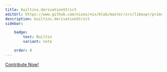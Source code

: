 ```yaml
---
title: builtins.derivationStrict
editUrl: https://www.github.com/nixos/nix/blob/master/src/libexpr/primops.cc
description: builtins.derivationStrict
sidebar:

    badge:
        text: Builtin
        variant: note

    order: 0
---
```


<a href="https://www.github.com/nixos/nix/blob/master/src/libexpr/primops.cc">Contribute Now!</a>



